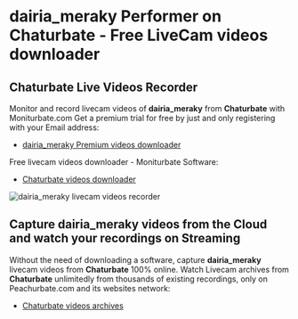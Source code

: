 # dairia_meraky Performer on Chaturbate - Free LiveCam videos downloader

## Chaturbate Live Videos Recorder

Monitor and record livecam videos of **dairia_meraky** from **Chaturbate** with Moniturbate.com
Get a premium trial for free by just and only registering with your Email address:
* [dairia_meraky Premium videos downloader](https://moniturbate.com/request-demo-licence-key.html)

Free livecam videos downloader - Moniturbate Software:
* [Chaturbate videos downloader](https://moniturbate.com/moniturbate-download-software.html)

![dairia_meraky livecam videos recorder](https://peachurnet.com/templates/moniturbate-software.png)


## Capture dairia_meraky videos from the Cloud and watch your recordings on Streaming

Without the need of downloading a software, capture **dairia_meraky** livecam videos from **Chaturbate** 100% online.
Watch Livecam archives from **Chaturbate** unlimitedly from thousands of existing recordings, only on Peachurbate.com and its websites network:
* [Chaturbate videos archives](https://peachurnet.com/)